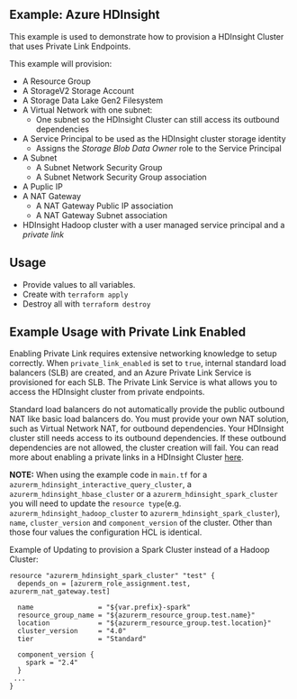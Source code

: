 ## Example: Azure HDInsight

This example is used to demonstrate how to provision a HDInsight Cluster that uses Private Link Endpoints.

This example will provision:
- A Resource Group
- A StorageV2 Storage Account
- A Storage Data Lake Gen2 Filesystem
- A Virtual Network with one subnet:
  - One subnet so the HDInsight Cluster can still access its outbound dependencies
- A Service Principal to be used as the HDInsight cluster storage identity
  - Assigns the *Storage Blob Data Owner* role to the Service Principal
- A Subnet
  - A Subnet Network Security Group
  - A Subnet Network Security Group association
- A Puplic IP
- A NAT Gateway
  - A NAT Gateway Public IP association
  - A NAT Gateway Subnet association
- HDInsight Hadoop cluster with a user managed service principal and a *private link*

## Usage

- Provide values to all variables.
- Create with `terraform apply`
- Destroy all with `terraform destroy`

## Example Usage with Private Link Enabled

Enabling Private Link requires extensive networking knowledge to setup correctly. When `private_link_enabled` is set to `true`, internal standard load balancers (SLB) are created, and an Azure Private Link Service is provisioned for each SLB. The Private Link Service is what allows you to access the HDInsight cluster from private endpoints.

Standard load balancers do not automatically provide the public outbound NAT like basic load balancers do. You must provide your own NAT solution, such as Virtual Network NAT, for outbound dependencies. Your HDInsight cluster still needs access to its outbound dependencies. If these outbound dependencies are not allowed, the cluster creation will fail. You can read more about enabling a private links in a HDInsight Cluster [here](https://docs.microsoft.com/en-us/azure/hdinsight/hdinsight-private-link#how-to-create-clusters).

**NOTE:** When using the example code in `main.tf` for a `azurerm_hdinsight_interactive_query_cluster`, a `azurerm_hdinsight_hbase_cluster` or a `azurerm_hdinsight_spark_cluster` you will need to update the `resource type`(e.g. `azurerm_hdinsight_hadoop_cluster` to `azurerm_hdinsight_spark_cluster`), `name`, `cluster_version` and `component_version` of the cluster. Other than those four values the configuration HCL is identical.

Example of Updating to provision a Spark Cluster instead of a Hadoop Cluster:

```hcl
resource "azurerm_hdinsight_spark_cluster" "test" {
  depends_on = [azurerm_role_assignment.test, azurerm_nat_gateway.test]

  name                = "${var.prefix}-spark"
  resource_group_name = "${azurerm_resource_group.test.name}"
  location            = "${azurerm_resource_group.test.location}"
  cluster_version     = "4.0"
  tier                = "Standard"

  component_version {
    spark = "2.4"
  }
 ...
}
```
